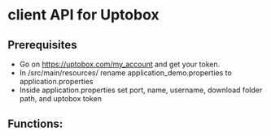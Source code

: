 # client API for Uptobox



## Prerequisites

- Go on https://uptobox.com/my_account and get your token.
- In /src/main/resources/ rename application_demo.properties to application.properties
- Inside application.properties set port, name, username, download folder path, and uptobox token


## Functions:


